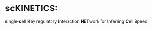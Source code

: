 # scKINETICS: 

**s**ingle-**c**ell **K**ey regulatory **I**nteraction **NET**work for **I**nferring **C**ell **S**peed

 